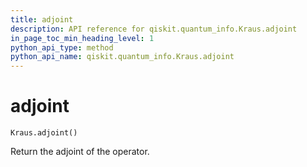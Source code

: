 ```yaml
---
title: adjoint
description: API reference for qiskit.quantum_info.Kraus.adjoint
in_page_toc_min_heading_level: 1
python_api_type: method
python_api_name: qiskit.quantum_info.Kraus.adjoint
---
```


# adjoint

<span id="qiskit.quantum_info.Kraus.adjoint" />

`Kraus.adjoint()`

Return the adjoint of the operator.

